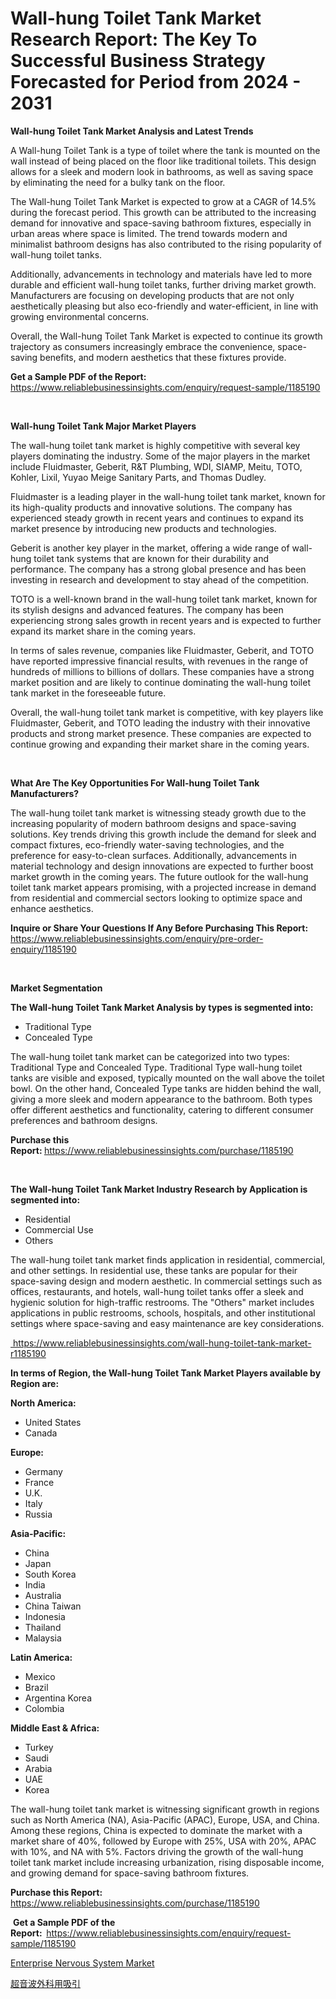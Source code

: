 <p><h1>Wall-hung Toilet Tank Market Research Report: The Key To Successful Business Strategy Forecasted for Period from 2024 - 2031</h1></p><p><strong>Wall-hung Toilet Tank Market Analysis and Latest Trends</strong></p>
<p><p>A Wall-hung Toilet Tank is a type of toilet where the tank is mounted on the wall instead of being placed on the floor like traditional toilets. This design allows for a sleek and modern look in bathrooms, as well as saving space by eliminating the need for a bulky tank on the floor.</p><p>The Wall-hung Toilet Tank Market is expected to grow at a CAGR of 14.5% during the forecast period. This growth can be attributed to the increasing demand for innovative and space-saving bathroom fixtures, especially in urban areas where space is limited. The trend towards modern and minimalist bathroom designs has also contributed to the rising popularity of wall-hung toilet tanks.</p><p>Additionally, advancements in technology and materials have led to more durable and efficient wall-hung toilet tanks, further driving market growth. Manufacturers are focusing on developing products that are not only aesthetically pleasing but also eco-friendly and water-efficient, in line with growing environmental concerns.</p><p>Overall, the Wall-hung Toilet Tank Market is expected to continue its growth trajectory as consumers increasingly embrace the convenience, space-saving benefits, and modern aesthetics that these fixtures provide.</p></p>
<p><strong>Get a Sample PDF of the Report:&nbsp;</strong> <a href="https://www.reliablebusinessinsights.com/enquiry/request-sample/1185190">https://www.reliablebusinessinsights.com/enquiry/request-sample/1185190</a></p>
<p>&nbsp;</p>
<p><strong>Wall-hung Toilet Tank Major Market Players</strong></p>
<p><p>The wall-hung toilet tank market is highly competitive with several key players dominating the industry. Some of the major players in the market include Fluidmaster, Geberit, R&T Plumbing, WDI, SIAMP, Meitu, TOTO, Kohler, Lixil, Yuyao Meige Sanitary Parts, and Thomas Dudley.</p><p>Fluidmaster is a leading player in the wall-hung toilet tank market, known for its high-quality products and innovative solutions. The company has experienced steady growth in recent years and continues to expand its market presence by introducing new products and technologies.</p><p>Geberit is another key player in the market, offering a wide range of wall-hung toilet tank systems that are known for their durability and performance. The company has a strong global presence and has been investing in research and development to stay ahead of the competition.</p><p>TOTO is a well-known brand in the wall-hung toilet tank market, known for its stylish designs and advanced features. The company has been experiencing strong sales growth in recent years and is expected to further expand its market share in the coming years.</p><p>In terms of sales revenue, companies like Fluidmaster, Geberit, and TOTO have reported impressive financial results, with revenues in the range of hundreds of millions to billions of dollars. These companies have a strong market position and are likely to continue dominating the wall-hung toilet tank market in the foreseeable future.</p><p>Overall, the wall-hung toilet tank market is competitive, with key players like Fluidmaster, Geberit, and TOTO leading the industry with their innovative products and strong market presence. These companies are expected to continue growing and expanding their market share in the coming years.</p></p>
<p>&nbsp;</p>
<p><strong>What Are The Key Opportunities For Wall-hung Toilet Tank Manufacturers?</strong></p>
<p><p>The wall-hung toilet tank market is witnessing steady growth due to the increasing popularity of modern bathroom designs and space-saving solutions. Key trends driving this growth include the demand for sleek and compact fixtures, eco-friendly water-saving technologies, and the preference for easy-to-clean surfaces. Additionally, advancements in material technology and design innovations are expected to further boost market growth in the coming years. The future outlook for the wall-hung toilet tank market appears promising, with a projected increase in demand from residential and commercial sectors looking to optimize space and enhance aesthetics.</p></p>
<p><strong>Inquire or Share Your Questions If Any Before Purchasing This Report:</strong> <a href="https://www.reliablebusinessinsights.com/enquiry/pre-order-enquiry/1185190">https://www.reliablebusinessinsights.com/enquiry/pre-order-enquiry/1185190</a></p>
<p>&nbsp;</p>
<p><strong>Market Segmentation</strong></p>
<p><strong>The Wall-hung Toilet Tank Market Analysis by types is segmented into:</strong></p>
<p><ul><li>Traditional Type</li><li>Concealed Type</li></ul></p>
<p><p>The wall-hung toilet tank market can be categorized into two types: Traditional Type and Concealed Type. Traditional Type wall-hung toilet tanks are visible and exposed, typically mounted on the wall above the toilet bowl. On the other hand, Concealed Type tanks are hidden behind the wall, giving a more sleek and modern appearance to the bathroom. Both types offer different aesthetics and functionality, catering to different consumer preferences and bathroom designs.</p></p>
<p><strong>Purchase this Report:&nbsp;</strong><a href="https://www.reliablebusinessinsights.com/purchase/1185190">https://www.reliablebusinessinsights.com/purchase/1185190</a></p>
<p>&nbsp;</p>
<p><strong>The Wall-hung Toilet Tank Market Industry Research by Application is segmented into:</strong></p>
<p><ul><li>Residential</li><li>Commercial Use</li><li>Others</li></ul></p>
<p><p>The wall-hung toilet tank market finds application in residential, commercial, and other settings. In residential use, these tanks are popular for their space-saving design and modern aesthetic. In commercial settings such as offices, restaurants, and hotels, wall-hung toilet tanks offer a sleek and hygienic solution for high-traffic restrooms. The "Others" market includes applications in public restrooms, schools, hospitals, and other institutional settings where space-saving and easy maintenance are key considerations.</p></p>
<p><a href="https://www.reliablebusinessinsights.com/wall-hung-toilet-tank-market-r1185190">&nbsp;https://www.reliablebusinessinsights.com/wall-hung-toilet-tank-market-r1185190</a></p>
<p><strong>In terms of Region, the Wall-hung Toilet Tank Market Players available by Region are:</strong></p>
<p>
    <p> <strong> North America: </strong>
        <ul>
            <li>United States</li>
            <li>Canada</li>
        </ul>
        </p> 
    <p> <strong> Europe: </strong>
        <ul>
            <li>Germany</li>
            <li>France</li>
            <li>U.K.</li>
            <li>Italy</li>
            <li>Russia</li>
        </ul>
        </p> 
    <p> <strong> Asia-Pacific: </strong>
        <ul>
            <li>China</li>
            <li>Japan</li>
            <li>South Korea</li>
            <li>India</li>
            <li>Australia</li>
            <li>China Taiwan</li>
            <li>Indonesia</li>
            <li>Thailand</li>
            <li>Malaysia</li>
        </ul>
        </p> 
    <p> <strong> Latin America: </strong>
        <ul>
            <li>Mexico</li>
            <li>Brazil</li>
            <li>Argentina Korea</li>
            <li>Colombia</li>
        </ul>
        </p> 
    <p> <strong> Middle East & Africa: </strong>
        <ul>
            <li>Turkey</li>
            <li>Saudi</li>
            <li>Arabia</li>
            <li>UAE</li>
            <li>Korea</li>
        </ul>
    </p>
    </p>
<p><p>The wall-hung toilet tank market is witnessing significant growth in regions such as North America (NA), Asia-Pacific (APAC), Europe, USA, and China. Among these regions, China is expected to dominate the market with a market share of 40%, followed by Europe with 25%, USA with 20%, APAC with 10%, and NA with 5%. Factors driving the growth of the wall-hung toilet tank market include increasing urbanization, rising disposable income, and growing demand for space-saving bathroom fixtures.</p></p>
<p><strong>Purchase this Report: </strong><a href="https://www.reliablebusinessinsights.com/purchase/1185190">https://www.reliablebusinessinsights.com/purchase/1185190</a></p>
<p>&nbsp;<strong>Get a Sample PDF of the Report:&nbsp;&nbsp;</strong><a href="https://www.reliablebusinessinsights.com/enquiry/request-sample/1185190">https://www.reliablebusinessinsights.com/enquiry/request-sample/1185190</a></p>
<p><strong></strong></p>
<p><p><a href="https://github.com/wwwkeltoum/Market-Research-Report-List-3/blob/main/enterprise-nervous-system-market.md">Enterprise Nervous System Market</a></p><p><a href="https://github.com/ycmtqqhvk3273/Market-Research-Report-List-2/blob/main/8494713113062.md">超音波外科用吸引</a></p></p>